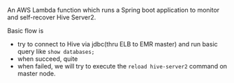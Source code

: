 An AWS Lambda function which runs a Spring boot application to monitor and self-recover Hive Server2.

Basic flow is
* try to connect to Hive via jdbc(thru ELB to EMR master) and run basic query like `show databases;`
* when succeed, quite
* when failed, we will try to execute the `reload hive-server2` command on master node.
